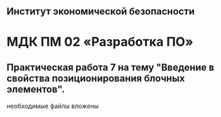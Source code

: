 ## Институт экономической безопасности

# МДК ПМ 02 «Разработка ПО»

## Практическая работа 7 на тему "Введение в свойства позиционирования блочных элементов".

необходимые файлы вложены
